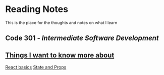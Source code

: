 # Reading Notes
<span style="font-size:0.8rem">This is the place for the thoughts and notes on what I learn</span>
## Code **301** - _Intermediate Software Development_
## [Things I want to know more about](/know.md)
[React basics](/01.md)
[State and Props](/02.md)